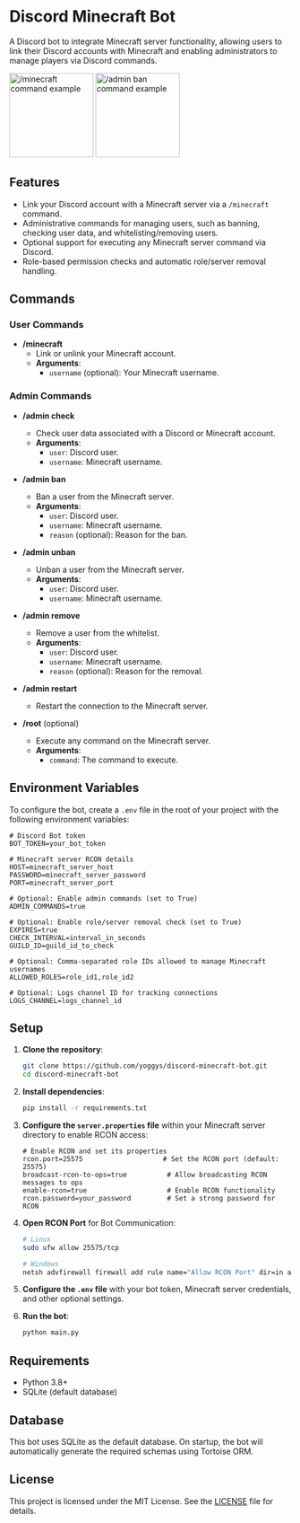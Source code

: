 # Discord Minecraft Bot

A Discord bot to integrate Minecraft server functionality, allowing users to link their Discord accounts with Minecraft and enabling administrators to manage players via Discord commands.

<img height="150" src="https://github.com/user-attachments/assets/8c634d17-7c53-4342-9439-558f771cc920" alt="/minecraft command example">
<img height="150" src="https://github.com/user-attachments/assets/9eb0359f-d7b1-466b-8f5e-932581e0e057" alt="/admin ban command example">

## Features

- Link your Discord account with a Minecraft server via a `/minecraft` command.
- Administrative commands for managing users, such as banning, checking user data, and whitelisting/removing users.
- Optional support for executing any Minecraft server command via Discord.
- Role-based permission checks and automatic role/server removal handling.

## Commands

### User Commands

- **/minecraft**
  - Link or unlink your Minecraft account.
  - **Arguments**:
    - `username` (optional): Your Minecraft username.

### Admin Commands

- **/admin check**
  - Check user data associated with a Discord or Minecraft account.
  - **Arguments**:
    - `user`: Discord user.
    - `username`: Minecraft username.


- **/admin ban**
  - Ban a user from the Minecraft server.
  - **Arguments**:
    - `user`: Discord user.
    - `username`: Minecraft username.
    - `reason` (optional): Reason for the ban.


- **/admin unban**
  - Unban a user from the Minecraft server.
  - **Arguments**:
    - `user`: Discord user.
    - `username`: Minecraft username.


- **/admin remove**
  - Remove a user from the whitelist.
  - **Arguments**:
    - `user`: Discord user.
    - `username`: Minecraft username.
    - `reason` (optional): Reason for the removal.


- **/admin restart**
  - Restart the connection to the Minecraft server.


- **/root** (optional)
  - Execute any command on the Minecraft server.
  - **Arguments**:
    - `command`: The command to execute.

## Environment Variables

To configure the bot, create a `.env` file in the root of your project with the following environment variables:

```properties
# Discord Bot token
BOT_TOKEN=your_bot_token

# Minecraft server RCON details
HOST=minecraft_server_host
PASSWORD=minecraft_server_password
PORT=minecraft_server_port

# Optional: Enable admin commands (set to True)
ADMIN_COMMANDS=true

# Optional: Enable role/server removal check (set to True)
EXPIRES=true
CHECK_INTERVAL=interval_in_seconds
GUILD_ID=guild_id_to_check

# Optional: Comma-separated role IDs allowed to manage Minecraft usernames
ALLOWED_ROLES=role_id1,role_id2

# Optional: Logs channel ID for tracking connections
LOGS_CHANNEL=logs_channel_id
```

## Setup

1. **Clone the repository**:
   ```bash
   git clone https://github.com/yoggys/discord-minecraft-bot.git
   cd discord-minecraft-bot
   ```

2. **Install dependencies**:
   ```bash
   pip install -r requirements.txt
   ```

3. **Configure the `server.properties` file** within your Minecraft server directory to enable RCON access:
   ```properties
   # Enable RCON and set its properties
   rcon.port=25575                    # Set the RCON port (default: 25575)
   broadcast-rcon-to-ops=true          # Allow broadcasting RCON messages to ops
   enable-rcon=true                    # Enable RCON functionality
   rcon.password=your_password         # Set a strong password for RCON
   ```

4. **Open RCON Port** for Bot Communication:
   ```bash
   # Linux
   sudo ufw allow 25575/tcp
   
   # Windows
   netsh advfirewall firewall add rule name="Allow RCON Port" dir=in action=allow protocol=TCP localport=25575
   ```

5. **Configure the `.env` file** with your bot token, Minecraft server credentials, and other optional settings.

6. **Run the bot**:
   ```bash
   python main.py
   ```

## Requirements

- Python 3.8+
- SQLite (default database)

## Database

This bot uses SQLite as the default database. On startup, the bot will automatically generate the required schemas using Tortoise ORM.

## License

This project is licensed under the MIT License. See the [LICENSE](LICENSE) file for details.
